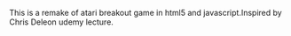 This is a remake of atari breakout game in html5 and javascript.Inspired by Chris Deleon udemy lecture.
